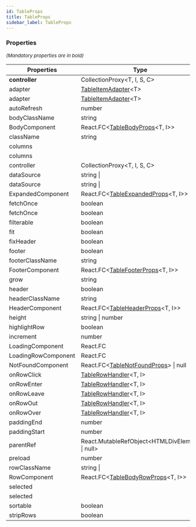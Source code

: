 ```yaml
---
id: TableProps
title: TableProps
sidebar_label: TableProps
---
```




### Properties

<font size="2"><i>(Mandatory properties are in bold)</i></font>

| Properties | Type | Description |
| --------- | ---- | ----------- |
| **controller** | CollectionProxy<T, I, S, C\> |  |
| adapter | [TableItemAdapter](/api2/types/TableItemAdapter.md)<T\> |  |
| adapter | [TableItemAdapter](/api2/types/TableItemAdapter.md)<T\> |  |
| autoRefresh | number |  |
| bodyClassName | string |  |
| BodyComponent | React.FC<[TableBodyProps](/api2/types/TableBodyProps.md)<T, I\>\> |  |
| className | string |  |
| columns |  |  |
| columns |  |  |
| controller | CollectionProxy<T, I, S, C\> |  |
| dataSource | string \|  |  |
| dataSource | string \|  |  |
| ExpandedComponent | React.FC<[TableExpandedProps](/api2/types/TableExpandedProps.md)<T, I\>\> |  |
| fetchOnce | boolean |  |
| fetchOnce | boolean |  |
| filterable | boolean |  |
| fit | boolean |  |
| fixHeader | boolean |  |
| footer | boolean |  |
| footerClassName | string |  |
| FooterComponent | React.FC<[TableFooterProps](/api2/types/TableFooterProps.md)<T, I\>\> |  |
| grow | string |  |
| header | boolean |  |
| headerClassName | string |  |
| HeaderComponent | React.FC<[TableHeaderProps](/api2/types/TableHeaderProps.md)<T, I\>\> |  |
| height | string \| number |  |
| highlightRow | boolean |  |
| increment | number |  |
| LoadingComponent | React.FC |  |
| LoadingRowComponent | React.FC |  |
| NotFoundComponent | React.FC<[TableNotFoundProps](/api2/types/TableNotFoundProps.md)\> \| null |  |
| onRowClick | [TableRowHandler](/api2/types/TableRowHandler.md)<T, I\> |  |
| onRowEnter | [TableRowHandler](/api2/types/TableRowHandler.md)<T, I\> |  |
| onRowLeave | [TableRowHandler](/api2/types/TableRowHandler.md)<T, I\> |  |
| onRowOut | [TableRowHandler](/api2/types/TableRowHandler.md)<T, I\> |  |
| onRowOver | [TableRowHandler](/api2/types/TableRowHandler.md)<T, I\> |  |
| paddingEnd | number |  |
| paddingStart | number |  |
| parentRef | React.MutableRefObject<HTMLDivElement \| null\> |  |
| preload | number |  |
| rowClassName | string \|  |  |
| RowComponent | React.FC<[TableBodyRowProps](/api2/types/TableBodyRowProps.md)<T, I\>\> |  |
| selected |  |  |
| selected |  |  |
| sortable | boolean |  |
| stripRows | boolean |  |
